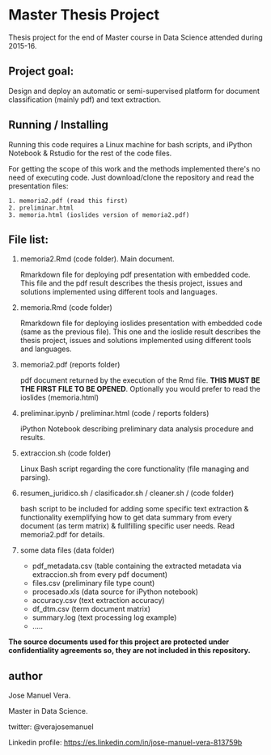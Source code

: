 # Master Thesis Project

Thesis project for the end of Master course in Data Science attended during 2015-16.

## Project goal:

Design and deploy an automatic or semi-supervised platform for document classification (mainly pdf) and text extraction.

## Running / Installing

Running this code requires a Linux machine for bash scripts, and iPython Notebook & Rstudio for the rest of the code files.

For getting the scope of this work and the methods implemented there's no need of executing code. Just download/clone the repository and read the presentation files:

	1. memoria2.pdf (read this first)
	2. preliminar.html
	3. memoria.html (ioslides version of memoria2.pdf)
	
## File list:

1. memoria2.Rmd  (code folder). Main document.

	Rmarkdown file for deploying pdf presentation with embedded code. This file and the pdf result describes the thesis project, issues and solutions implemented using different tools and languages.
	
2. memoria.Rmd  (code folder)

	Rmarkdown file for deploying ioslides presentation with embedded code (same as the previous file). This one and the ioslide result describes the thesis project, issues and solutions implemented using different tools and languages.

3. memoria2.pdf  (reports folder)

	pdf document returned by the execution of the Rmd file. **THIS MUST BE THE FIRST FILE TO BE OPENED**. Optionally you would prefer to read the ioslides (memoria.html)

4. preliminar.ipynb / preliminar.html  (code / reports folders)

	iPython Notebook describing preliminary data analysis procedure and results. 
	
5. extraccion.sh (code folder)
	
	Linux Bash script regarding the core functionality (file managing and parsing).

6. resumen_juridico.sh  / clasificador.sh /  cleaner.sh /  (code folder)

	bash script to be included for adding some specific text extraction & functionality exemplifying how to get data summary from every document (as term matrix)  & fullfilling specific user needs. Read memoria2.pdf for details.

7. some data files   (data folder)
	
	- pdf_metadata.csv (table containing the extracted metadata via extraccion.sh from every pdf document)
	- files.csv (preliminary file type count)
	- procesado.xls (data source for iPython notebook)
	- accuracy.csv  (text extraction accuracy)
	- df_dtm.csv  (term document matrix)
	- summary.log (text processing log example)
	- .....
	

**The source documents used for this project are protected under confidentiality agreements so, they are not included in this repository.**

## author

Jose Manuel Vera.

Master in Data Science. 

twitter: @verajosemanuel

Linkedin profile: https://es.linkedin.com/in/jose-manuel-vera-813759b

